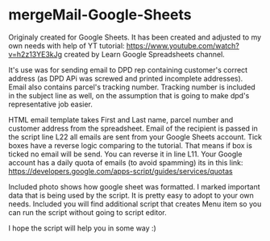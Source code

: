 # mergeMail-Google-Sheets

Originaly created for Google Sheets.
It has been created and adjusted to my own needs with help of YT tutorial:
https://www.youtube.com/watch?v=h2z13YE3kJg created by Learn Google Spreadsheets channel.

It's use was for sending email to DPD rep containing customer's correct address
(as DPD APi was screwed and printed incomplete addresses).
Email also contains parcel's tracking number.
Tracking number is included in the subject line as well, on the assumption that is going to
make dpd's representative job easier.

HTML email template takes First and Last name, parcel number and customer address from the spreadsheet.
Email of the recipient is passed in the script line L22 all emails are sent from your Google Sheets account.
Tick boxes have a reverse logic comparing to the tutorial. That means if box is ticked no email will be send.
You can reverse it in line L11.
Your Google account has a daily quota of emails (to avoid spamming) its in this link:
https://developers.google.com/apps-script/guides/services/quotas

Included photo shows how google sheet was formatted. I marked important data that is being used by the script.
It is pretty easy to adopt to your own needs.
Included you will find additional script that creates Menu item so you can run the script without going to
script editor.

I hope the script will help you in some way :)
